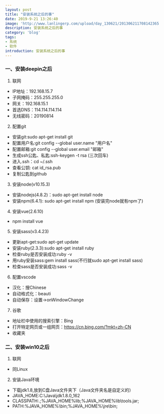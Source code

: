 ```yaml
---
layout: post
title: "安装系统之后的事"
date: 2019-9-21 13:26:40
image: 'http://www.lanlingerp.com/upload/day_130621/201306211708142365.jpg'
description: 安装系统之后的事
category: 'blog'
tags:
- 系统
- 软件
introduction: 安装系统之后的事
---
```


### 一、安装deepin之后
1. 联网  
- IP地址：192.168.15.7  
- 子网掩码：255.255.255.0  
- 网关：192.168.15.1  
- 首选DNS：114.114.114.114  
- 无线密码：20190814

2. 配置git   
- 安装git:sudo apt-get install git  
- 配置用户名:git config --global user.name "用户名"  
- 配置邮箱:git config --global user.email "邮箱"  
- 生成ssh公匙、私匙:ssh-keygen -t rsa (三次回车)  
- 进入.ssh：cd ~/.ssh  
- 查看公钥: cat id_rsa.pub  
- 复制公匙到github  

3. 安装node(v10.15.3)  
- 安装nodejs(4.8.2)：sudo apt-get install node  
- 安装npm(6.4.1): sudo apt-get install npm (安装完node就有npm了)   

4. 安装vue(2.6.10)  
- npm install vue  

5. 安装sass(v3.4.23)  
- 更新apt-get:sudo apt-get update  
- 安装ruby(2.3.3):sudo apt-get install ruby  
- 检查ruby是否安装成功:ruby -v  
- 用ruby安装sass:gem install sass(不行就sudo apt-get install sass)  
- 检查sass是否安装成功:sass -v  

6. 配置vscode  
- 汉化：搜Chinese  
- 自动格式化：beauti  
- 自动保存：设置->onWindowChange  

7. 谷歌  
- 地址栏中使用的搜索引擎：Bing  
- 打开特定网页或一组网页：https://cn.bing.com/?mkt=zh-CN    
- 收藏夹  


### 二、安装win10之后
1. 联网  
- 同Linux  

2. 安装Java环境    
- 下载jdk1.8,放到C盘Java文件夹下（Java文件夹名是自定义的）    
- JAVA_HOME:C:\Java\jdk1.8.0_162  
- CLASSPATH:.;%JAVA_HOME%lib;%JAVA_HOME%lib\tools.jar;  
- PATH:%JAVA_HOME%\bin;%JAVA_HOME%\jre\bin;  



